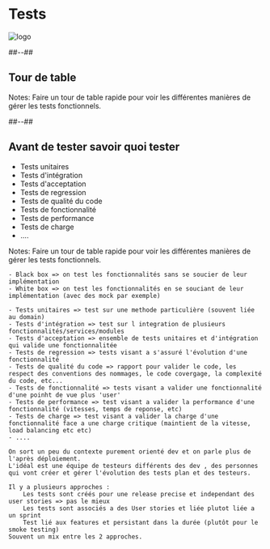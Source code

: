 <!-- .slide: class="transition bg-green" -->

# Tests
![logo](./assets/images/services/test/logo.svg)

##--##
## Tour de table



Notes:
	Faire un tour de table rapide pour voir les différentes manières de gérer les tests fonctionnels.

##--##
## Avant de tester savoir quoi tester

- Tests unitaires
- Tests d'intégration 
- Tests d'acceptation
- Tests de regression
- Tests de qualité du code
- Tests	de fonctionnalité
- Tests de performance
- Tests de charge
- ....

Notes:
	Faire un tour de table rapide pour voir les différentes manières de gérer les tests fonctionnels.

	- Black box => on test les fonctionnalités sans se soucier de leur implémentation
	- White box => on test les fonctionnalités en se souciant de leur implémentation (avec des mock par exemple)

	- Tests unitaires => test sur une methode particulière (souvent liée au domain)
	- Tests d'intégration => test sur l integration de plusieurs fonctionnalités/services/modules 
	- Tests d'acceptation => ensemble de tests unitaires et d'intégration qui valide une fonctionnalitée
	- Tests de regression => tests visant a s'assuré l'évolution d'une fonctionnalité
	- Tests de qualité du code => rapport pour valider le code, les respect des conventions des nommages, le code covergage, la complexité du code, etc...
	- Tests	de fonctionnalité => tests visant a valider une fonctionnalité d'une poinht de vue plus 'user'
	- Tests de performance => test visant a valider la performance d'une fonctionnalité (vitesses, temps de reponse, etc)
	- Tests de charge => test visant a valider la charge d'une fonctionnalité face a une charge critique (maintient de la vitesse, load balancing etc etc)
	- ....

	On sort un peu du contexte purement orienté dev et on parle plus de l'après déploiement.
	L'idéal est une équipe de testeurs différents des dev , des personnes qui vont créer et gérer l'évolution des tests plan et des testeurs.

	Il y a plusieurs approches :
		Les tests sont créés pour une release precise et independant des user stories => pas le mieux
		Les tests sont associés a des User stories et liée plutot liée a un sprint
		Test lié aux features et persistant dans la durée (plutôt pour le smoke testing)
	Souvent un mix entre les 2 approches.